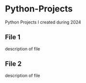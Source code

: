 # Python-Projects
Python Projects I created during 2024
## File 1
description of file

## File 2
description of file
